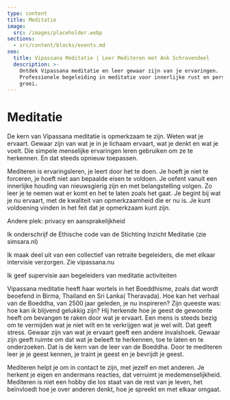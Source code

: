 ```yaml
---
type: content
title: Meditatie
image:
  src: /images/placeholder.webp
sections:
  - src/content/blocks/events.md
seo:
  title: Vipassana Meditatie | Leer Mediteren met Ank Schravendeel
  description: >-
    Ontdek Vipassana meditatie en leer gewaar zijn van je ervaringen.
    Professionele begeleiding in meditatie voor innerlijke rust en persoonlijke
    groei.
---
```

# Meditatie

De kern van Vipassana meditatie is opmerkzaam te zijn. Weten wat je ervaart. Gewaar zijn van wat je in je lichaam ervaart, wat je denkt en wat je voelt. Die simpele menselijke ervaringen leren gebruiken om ze te herkennen. En dat steeds opnieuw toepassen.

Mediteren is ervaringsleren, je leert door het te doen. Je hoeft je niet te forceren, je hoeft niet aan bepaalde eisen te voldoen. Je oefent vanuit een innerlijke houding van nieuwsgierig zijn en met belangstelling volgen. Zo leer je te nemen wat er komt en het te laten zoals het gaat. Je begint bij wat je nu ervaart, met de kwaliteit van opmerkzaamheid die er nu is. Je kunt voldoening vinden in het feit dat je opmerkzaam kunt zijn.





Andere plek: privacy en aansprakelijkheid 



Ik onderschrijf de Ethische code van de Stichting Inzicht Meditatie (zie simsara.nl)

Ik maak deel uit van een collectief van retraite begeleiders, die met elkaar intervisie verzorgen. Zie vipassana.nu

Ik geef supervisie aan begeleiders van meditatie activiteiten













Vipassana meditatie heeft haar wortels in het Boeddhisme, zoals dat wordt beoefend in Birma, Thailand en Sri Lanka( Theravada). Hoe kan het verhaal van de Boeddha, van 2500 jaar geleden, je nu inspireren? Zijn queeste was: hoe kan ik blijvend gelukkig zijn? Hij herkende hoe je geest de gewoonte heeft om bevangen te raken door wat je ervaart. Een mens is steeds bezig om te vermijden wat je niet wilt en te verkrijgen wat je wel wilt. Dat geeft stress. Gewaar zijn van wat je ervaart geeft een andere invalshoek. Gewaar zijn geeft ruimte om dat wat je beleeft te herkennen, toe te laten en te onderzoeken. Dat is de kern van de leer van de Boeddha. Door te mediteren leer je je geest kennen, je traint je geest en je bevrijdt je geest.

Mediteren helpt je om in contact te zijn, met jezelf en met anderen. Je herkent je eigen en andermans reacties, dat verruimt je medemenselijkheid. Mediteren is niet een hobby die los staat van de rest van je leven, het beïnvloedt hoe je over anderen denkt, hoe je spreekt en met elkaar omgaat.
